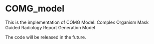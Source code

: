 # COMG_model
This is the implementation of COMG Model: Complex Organism Mask Guided Radiology Report Generation Model

The code will be released in the future.
